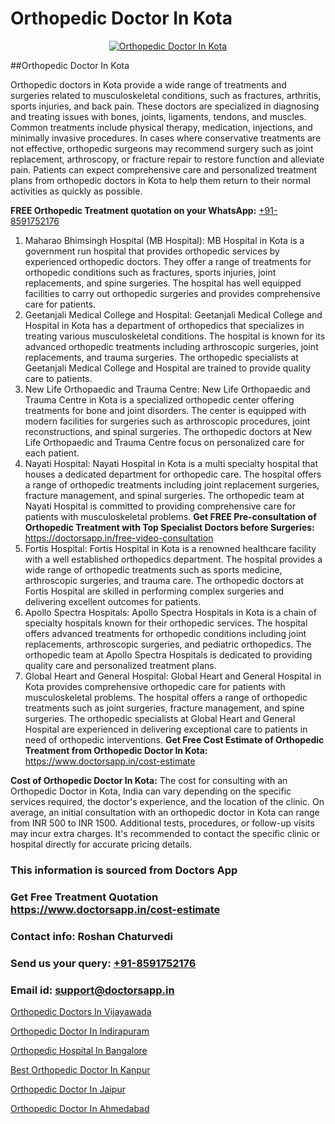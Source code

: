 # Orthopedic Doctor In Kota

<p align="center">
  <a href="https://doctorsapp.in">
    <img src="https://i.ibb.co/tqM3hNg/sqdqdqsddsa.png" alt="Orthopedic Doctor In Kota">
  </a>
</p>
##Orthopedic Doctor In Kota

Orthopedic doctors in Kota provide a wide range of treatments and surgeries related to musculoskeletal conditions, such as fractures, arthritis, sports injuries, and back pain. These doctors are specialized in diagnosing and treating issues with bones, joints, ligaments, tendons, and muscles. Common treatments include physical therapy, medication, injections, and minimally invasive procedures. In cases where conservative treatments are not effective, orthopedic surgeons may recommend surgery such as joint replacement, arthroscopy, or fracture repair to restore function and alleviate pain. Patients can expect comprehensive care and personalized treatment plans from orthopedic doctors in Kota to help them return to their normal activities as quickly as possible.

**FREE Orthopedic Treatment quotation on your WhatsApp:**  [+91-8591752176](https://api.whatsapp.com/send?phone=8591752176)

1) Maharao Bhimsingh Hospital (MB Hospital):
MB Hospital in Kota is a government run hospital that provides orthopedic services by experienced orthopedic doctors. They offer a range of treatments for orthopedic conditions such as fractures, sports injuries, joint replacements, and spine surgeries. The hospital has well equipped facilities to carry out orthopedic surgeries and provides comprehensive care for patients.
2) Geetanjali Medical College and Hospital:
Geetanjali Medical College and Hospital in Kota has a department of orthopedics that specializes in treating various musculoskeletal conditions. The hospital is known for its advanced orthopedic treatments including arthroscopic surgeries, joint replacements, and trauma surgeries. The orthopedic specialists at Geetanjali Medical College and Hospital are trained to provide quality care to patients.
3) New Life Orthopaedic and Trauma Centre:
New Life Orthopaedic and Trauma Centre in Kota is a specialized orthopedic center offering treatments for bone and joint disorders. The center is equipped with modern facilities for surgeries such as arthroscopic procedures, joint reconstructions, and spinal surgeries. The orthopedic doctors at New Life Orthopaedic and Trauma Centre focus on personalized care for each patient.
4) Nayati Hospital:
Nayati Hospital in Kota is a multi specialty hospital that houses a dedicated department for orthopedic care. The hospital offers a range of orthopedic treatments including joint replacement surgeries, fracture management, and spinal surgeries. The orthopedic team at Nayati Hospital is committed to providing comprehensive care for patients with musculoskeletal problems.
**Get FREE Pre-consultation of Orthopedic Treatment with Top Specialist Doctors before Surgeries:** https://doctorsapp.in/free-video-consultation
5) Fortis Hospital:
Fortis Hospital in Kota is a renowned healthcare facility with a well established orthopedics department. The hospital provides a wide range of orthopedic treatments such as sports medicine, arthroscopic surgeries, and trauma care. The orthopedic doctors at Fortis Hospital are skilled in performing complex surgeries and delivering excellent outcomes for patients.
6) Apollo Spectra Hospitals:
Apollo Spectra Hospitals in Kota is a chain of specialty hospitals known for their orthopedic services. The hospital offers advanced treatments for orthopedic conditions including joint replacements, arthroscopic surgeries, and pediatric orthopedics. The orthopedic team at Apollo Spectra Hospitals is dedicated to providing quality care and personalized treatment plans.
7) Global Heart and General Hospital:
Global Heart and General Hospital in Kota provides comprehensive orthopedic care for patients with musculoskeletal problems. The hospital offers a range of orthopedic treatments such as joint surgeries, fracture management, and spine surgeries. The orthopedic specialists at Global Heart and General Hospital are experienced in delivering exceptional care to patients in need of orthopedic interventions.
**Get Free Cost Estimate of Orthopedic Treatment from Orthopedic Doctor In Kota:** https://www.doctorsapp.in/cost-estimate

**Cost of Orthopedic Doctor In Kota:**
The cost for consulting with an Orthopedic Doctor in Kota, India can vary depending on the specific services required, the doctor's experience, and the location of the clinic. On average, an initial consultation with an orthopedic doctor in Kota can range from INR 500 to INR 1500. Additional tests, procedures, or follow-up visits may incur extra charges. It's recommended to contact the specific clinic or hospital directly for accurate pricing details.

### This information is sourced from Doctors App 
### Get Free Treatment Quotation https://www.doctorsapp.in/cost-estimate
### Contact info: Roshan Chaturvedi 
### Send us your query: [+91-8591752176](https://api.whatsapp.com/send?phone=8591752176) 
### Email id: support@doctorsapp.in

[Orthopedic Doctors In Vijayawada](https://www.linkedin.com/pulse/orthopedic-doctors-vijayawada-doctorsapp-united-arab-emirates-k9rme?trackingId=4m%2FFnXK3zpjIJmafqNBopg%3D%3D&lipi=urn%3Ali%3Apage%3Ad_flagship3_company_admin%3BSXrbBuk4SwWZ8nIcZ2zSvw%3D%3D)

[Orthopedic Doctor In Indirapuram](https://www.linkedin.com/pulse/orthopedic-doctor-indirapuram-knee-replacement-treatment-vfvje?trackingId=z%2B2PipnjHFFPAFMFgCwd%2Bw%3D%3D&lipi=urn%3Ali%3Apage%3Ad_flagship3_company_admin%3BII%2FSNcWiSiigR90SV5cfEQ%3D%3D)

[Orthopedic Hospital In Bangalore](https://medium.com/@vimalrana22/orthopedic-hospital-in-bangalore-ba14bbeeed06)

[Best Orthopedic Doctor In Kanpur](https://medium.com/@vimalrana22/best-orthopedic-doctor-in-kanpur-29a81a7eb859)

[Orthopedic Doctor In Jaipur](https://justacademyin.github.io/justacademy/orthopedic-doctor-in-jaipur)

[Orthopedic Doctor In Ahmedabad](https://justacademyin.github.io/justacademy/orthopedic-doctor-in-ahmedabad)

